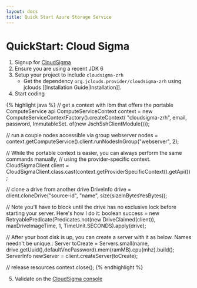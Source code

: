 ```yaml
---
layout: docs
title: Quick Start Azure Storage Service
---
```


# QuickStart: Cloud Sigma

1. Signup for [CloudSigma](https://cs.cloudsigma.com/accounts/signup/)
2. Ensure you are using a recent JDK 6
3. Setup your project to include `cloudsigma-zrh`
	* Get the dependency `org.jclouds.provider/cloudsigma-zrh` using jclouds [[Installation Guide|Installation]].
4. Start coding

{% highlight java %}
// get a context with ibm that offers the portable ComputeService api
ComputeServiceContext context = new ComputeServiceContextFactory().createContext(
                    "cloudsigma-zrh", email, password,
                    ImmutableSet.<Module> of(new JschSshClientModule()));

// run a couple nodes accessible via group webserver
nodes = context.getComputeService().client.runNodesInGroup("webserver", 2);

// While the portable context is easier, you can always perform the same commands manually,
// using the provider-specific context.
CloudSigmaClient client = CloudSigmaClient.class.cast(context.getProviderSpecificContext().getApi());

// clone a drive from another drive
DriveInfo drive = client.cloneDrive("source-id", "name", size(sizeInBytesYesBytes));

// Note you'll have to block until the drive has no exclusive lock before starting your server.  Here's how I do it:
boolean success =  new RetryablePredicate<DriveInfo>(Predicates.not(new DriveClaimed(client)), maxDriveImageTime, 1, TimeUnit.SECONDS).apply(drive);

// After your boot disk is up, you can create a server with it as below. Names needn't be unique.:
Server toCreate = Servers.small(name, drive.getUuid(),defaultVncPassword).mem(ramMB).cpu(mhz).build();
ServerInfo newServer = client.createServer(toCreate);

// release resources 
context.close();
{% endhighlight %}

5. Validate on the [CloudSigma console](https://cs.cloudsigma.com)

